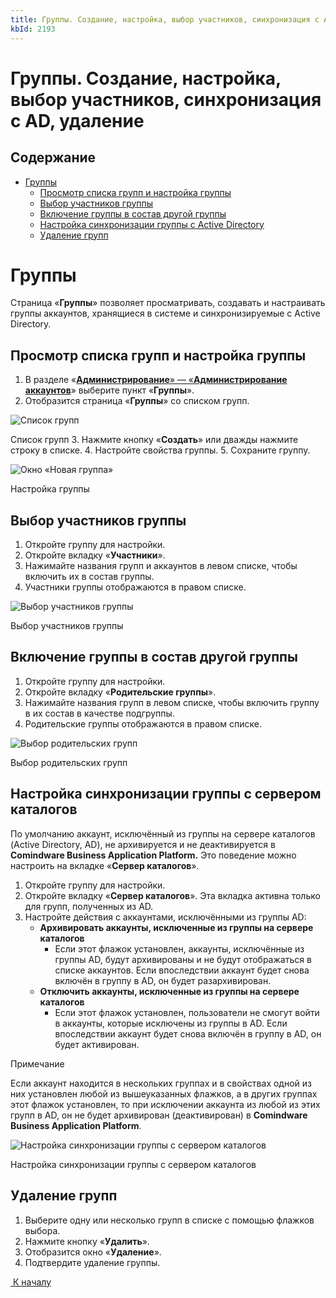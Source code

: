 ```yaml
---
title: Группы. Создание, настройка, выбор участников, синхронизация с AD, удаление
kbId: 2193
---
```


# Группы. Создание, настройка, выбор участников, синхронизация с AD, удаление

## Содержание

- [Группы](#mcetoc_1gjrh0mjc0)
    - [Просмотр списка групп и настройка группы](#mcetoc_1gjrh0mjc1)
    - [Выбор участников группы](#mcetoc_1gjrh0mjc4)
    - [Включение группы в состав другой группы](#mcetoc_1gjrh0mjc5)
    - [Настройка синхронизации группы с Active Directory](#mcetoc_1gjrh0mjc6)
    - [Удаление групп](#mcetoc_1gjrh0mjc7)

# Группы

Страница «**Группы**» позволяет просматривать, создавать и настраивать группы аккаунтов, хранящиеся в системе и синхронизируемые с Active Directory.

## Просмотр списка групп и настройка группы

1. В разделе «[**Администрирование**» — «**Администрирование аккаунтов**](https://kb.comindware.ru/article.php?id=2191#mcetoc_1gjrh0osl3)» выберите пункт «**Группы**».
2. Отобразится страница «**Группы**» со списком групп.


![Список групп](https://kb.comindware.ru/assets/groups_page.png)

Список групп
3. Нажмите кнопку «**Создать**» или дважды нажмите строку в списке.
4. Настройте свойства группы.
5. Сохраните группу.


![Окно «Новая группа»](https://kb.comindware.ru/assets/new_group.png)

Настройка группы

## Выбор участников группы

1. Откройте группу для настройки.
2. Откройте вкладку «**Участники**».
3. Нажимайте названия групп и аккаунтов в левом списке, чтобы включить их в состав группы.
4. Участники группы отображаются в правом списке.

![Выбор участников группы](https://kb.comindware.ru/assets/groups_member_selection.png)

Выбор участников группы

## Включение группы в состав другой группы

1. Откройте группу для настройки.
2. Откройте вкладку «**Родительские группы**».
3. Нажимайте названия групп в левом списке, чтобы включить группу в их состав в качестве подгруппы.
4. Родительские группы отображаются в правом списке.

![Выбор родительских групп](https://kb.comindware.ru/assets/groups_parent_selection.png)

Выбор родительских групп

## Настройка синхронизации группы с сервером каталогов

По умолчанию аккаунт, исключённый из группы на сервере каталогов (Active Directory, AD), не архивируется и не деактивируется в **Comindware Business Application Platform.** Это поведение можно настроить на вкладке «**Сервер каталогов**».

1. Откройте группу для настройки.
2. Откройте вкладку «**Сервер каталогов**». Эта вкладка активна только для групп, полученных из AD.
3. Настройте действия с аккаунтами, исключёнными из группы AD:
    - **Архивировать аккаунты, исключенные из группы на сервере каталогов**
        - Если этот флажок установлен, аккаунты, исключённые из группы AD, будут архивированы и не будут отображаться в списке аккаунтов. Если впоследствии аккаунт будет снова включён в группу в AD, он будет разархивирован.
    - **Отключить аккаунты, исключенные из группы на сервере каталогов**
        - Если этот флажок установлен, пользователи не смогут войти в аккаунты, которые исключены из группы в AD. Если впоследствии аккаунт будет снова включён в группу в AD, он будет активирован.

Примечание

Если аккаунт находится в нескольких группах и в свойствах одной из них установлен любой из вышеуказанных флажков, а в других группах этот флажок установлен, то при исключении аккаунта из любой из этих групп в AD, он не будет архивирован (деактивирован) в **Comindware Business Application Platform**.

![Настройка синхронизации группы с сервером каталогов](https://kb.comindware.ru/assets/groups_active_directory.png)

Настройка синхронизации группы с сервером каталогов

## Удаление групп

1. Выберите одну или несколько групп в списке с помощью флажков выбора.
2. Нажмите кнопку «**Удалить**».
3. Отобразится окно «**Удаление**».
4. Подтвердите удаление группы.

 [*‌* К началу](#)  

 
